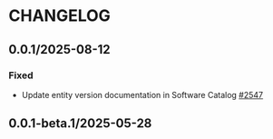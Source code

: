 # CHANGELOG

## 0.0.1/2025-08-12

### Fixed
* Update entity version documentation in Software Catalog [#2547](https://github.com/DataDog/datadog-api-client-typescript/pull/2547)

## 0.0.1-beta.1/2025-05-28
